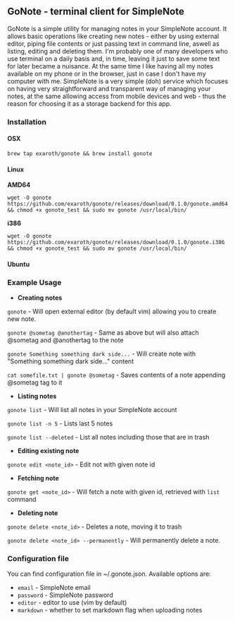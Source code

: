 ## GoNote - terminal client for SimpleNote

GoNote is a simple utility for managing notes in your SimpleNote account. It allows basic operations like creating new notes - either by using external editor, piping file contents or just passing text in command line, aswell as listing, editing and deleting them. I'm probably one of many developers who use terminal on a daily basis and, in time, leaving it just to save some text for later became a nuisance. At the same time I like having all my notes available on my phone or in the browser, just in case I don't have my computer with me. SimpleNote is a very simple (doh) service which focuses on having very straightforward and transparent way of managing your notes, at the same allowing access from mobile devices and web - thus the reason for choosing it as a storage backend for this app.

### Installation
#### OSX

`brew tap exaroth/gonote && brew install gonote`

#### Linux

**AMD64**

`wget -O gonote https://github.com/exaroth/gonote/releases/download/0.1.0/gonote.amd64 && chmod +x gonote_test && sudo mv gonote /usr/local/bin/`

**i386**


`wget -O gonote https://github.com/exaroth/gonote/releases/download/0.1.0/gonote.i386 && chmod +x gonote_test && sudo mv gonote /usr/local/bin/`

#### Ubuntu

### Example Usage

- **Creating notes**

`gonote` - Will open external editor (by default vim) allowing you to create new note.

`gonote @sometag @anothertag` - Same as above but will also attach @sometag and @anothertag to the note

`gonote Something something dark side...` - Will create note with "Something something dark side..." content

`cat somefile.txt | gonote @sometag` - Saves contents of a note appending @sometag tag to it

- **Listing notes**

`gonote list` - Will list all notes in your SimpleNote account

`gonote list -n 5` - Lists last 5 notes

`gonote list --deleted` - List all notes including those that are in trash

- **Editing existing note**

`gonote edit <note_id>` - Edit not with given note id

- **Fetching note**

`gonote get <note_id>` - Will fetch a note with given id, retrieved with `list` command

- **Deleting note**

`gonote delete <note_id>` - Deletes a note, moving it to trash

`gonote delete <note_id> --permanently` - Will permanently delete a note.

### Configuration file
You can find configuration file in ~/.gonote.json.
Available options are:
- `email` - SimpleNote email
- `password` - SimpleNote password
- `editor` - editor to use (vim by default)
- `markdown` - whether to set markdown flag when uploading notes

